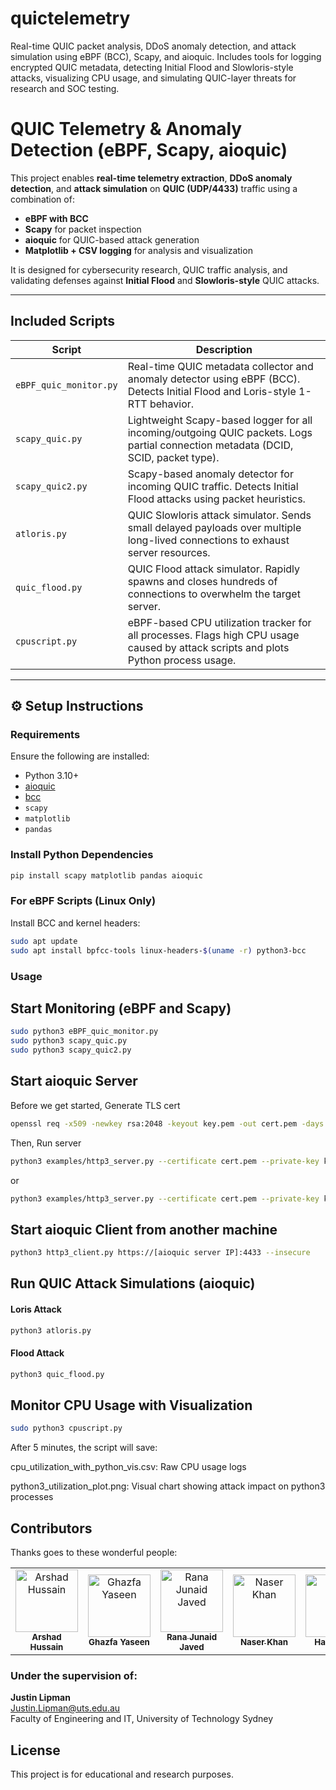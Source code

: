 # quictelemetry
Real-time QUIC packet analysis, DDoS anomaly detection, and attack simulation using eBPF (BCC), Scapy, and aioquic. Includes tools for logging encrypted QUIC metadata, detecting Initial Flood and Slowloris-style attacks, visualizing CPU usage, and simulating QUIC-layer threats for research and SOC testing.
# QUIC Telemetry & Anomaly Detection (eBPF, Scapy, aioquic)

This project enables **real-time telemetry extraction**, **DDoS anomaly detection**, and **attack simulation** on **QUIC (UDP/4433)** traffic using a combination of:

- **eBPF with BCC**  
- **Scapy** for packet inspection  
- **aioquic** for QUIC-based attack generation  
- **Matplotlib + CSV logging** for analysis and visualization  

It is designed for cybersecurity research, QUIC traffic analysis, and validating defenses against **Initial Flood** and **Slowloris-style** QUIC attacks.

---

## Included Scripts

| Script | Description |
|--------|-------------|
| `eBPF_quic_monitor.py` | Real-time QUIC metadata collector and anomaly detector using eBPF (BCC). Detects Initial Flood and Loris-style 1-RTT behavior. |
| `scapy_quic.py` | Lightweight Scapy-based logger for all incoming/outgoing QUIC packets. Logs partial connection metadata (DCID, SCID, packet type). |
| `scapy_quic2.py` | Scapy-based anomaly detector for incoming QUIC traffic. Detects Initial Flood attacks using packet heuristics. |
| `atloris.py` | QUIC Slowloris attack simulator. Sends small delayed payloads over multiple long-lived connections to exhaust server resources. |
| `quic_flood.py` | QUIC Flood attack simulator. Rapidly spawns and closes hundreds of connections to overwhelm the target server. |
| `cpuscript.py` | eBPF-based CPU utilization tracker for all processes. Flags high CPU usage caused by attack scripts and plots Python process usage. |

---

## ⚙️ Setup Instructions

### Requirements

Ensure the following are installed:

- Python 3.10+
- [aioquic](https://github.com/aiortc/aioquic)
- [bcc](https://github.com/iovisor/bcc)
- `scapy`
- `matplotlib`
- `pandas`

### Install Python Dependencies

```bash
pip install scapy matplotlib pandas aioquic
```
###  For eBPF Scripts (Linux Only)
Install BCC and kernel headers:

```bash
sudo apt update
sudo apt install bpfcc-tools linux-headers-$(uname -r) python3-bcc
```

### Usage

## Start Monitoring (eBPF and  Scapy)
``` bash
sudo python3 eBPF_quic_monitor.py
sudo python3 scapy_quic.py
sudo python3 scapy_quic2.py
```

## Start aioquic Server
Before we get started, Generate TLS cert
```bash
openssl req -x509 -newkey rsa:2048 -keyout key.pem -out cert.pem -days 365 -nodes -subj "/CN=localhost"
```
Then, Run server
```bash
python3 examples/http3_server.py --certificate cert.pem --private-key key.pem
```
or
```bash
python3 examples/http3_server.py --certificate cert.pem --private-key key.pem -l all_log/secret.log -q all_log
```

## Start aioquic Client from another machine
```bash
python3 http3_client.py https://[aioquic server IP]:4433 --insecure
```
## Run QUIC Attack Simulations (aioquic)
#### Loris Attack
```bash
python3 atloris.py
```
#### Flood Attack
```bash
python3 quic_flood.py
```

## Monitor CPU Usage with Visualization
```bash
sudo python3 cpuscript.py
```

After 5 minutes, the script will save:

cpu_utilization_with_python_vis.csv: Raw CPU usage logs

python3_utilization_plot.png: Visual chart showing attack impact on python3 processes

## Contributors

Thanks goes to these wonderful people:

<table>
  <tr>
    <td align="center">
      <a href="https://github.com/ArshadHussain50">
        <img src="https://avatars.githubusercontent.com/u/74283627?v=4" width="100px;" alt="Arshad Hussain"/>
        <br /><sub><b>Arshad Hussain</b></sub>
      </a>
      <br />
    </td>
      <td align="center">
      <img src="https://via.placeholder.com/100x100.png?text=No+GitHub" width="100px;" alt="Ghazfa Yaseen"/>
      <br /><sub><b>Ghazfa Yaseen</b></sub>
      <br />
    </td>
    <td align="center">
      <a href="https://github.com/Junaid-JavedUts">
        <img src="https://avatars.githubusercontent.com/u/212652385?v=4" width="100px;" alt="Rana Junaid Javed"/>
        <br /><sub><b>Rana Junaid Javed</b></sub>
      </a>
      <br />
    </td>
    <td align="center">
      <a href="https://github.com/naserkhan35">
        <img src="https://avatars.githubusercontent.com/u/77690716?v=4" width="100px;" alt="Naser Khan"/>
        <br /><sub><b>Naser Khan</b></sub>
      </a>
      <br />
    </td>
    <td align="center">
      <a href="https://github.com/propakistani">
        <img src="https://avatars.githubusercontent.com/u/39987860?v=4" width="100px;" alt="Hamza Dar"/>
        <br /><sub><b>Hamza Dar</b></sub>
      </a>
      <br />
    </td>
    <td align="center">
      <a href="https://github.com/syedumaid">
        <img src="https://avatars.githubusercontent.com/u/78684890?v=4" width="100px;" alt="Umaid Ahmed Syed"/>
        <br /><sub><b>Umaid Ahmed Syed</b></sub>
      </a>
      <br />
    </td>
  </tr>
</table>

### Under the supervision of:

**Justin Lipman**  
<Justin.Lipman@uts.edu.au>  
Faculty of Engineering and IT, University of Technology Sydney

## License

This project is for educational and research purposes.


